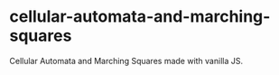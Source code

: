 # cellular-automata-and-marching-squares
Cellular Automata and Marching Squares made with vanilla JS.
